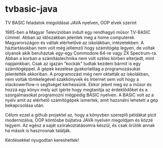 # tvbasic-java
TV BASIC feladatok megoldásai JAVA nyelven, OOP elvek szerint

1985-ben a Magyar Televízióban indult egy rendhagyó műsor TV-BASIC címmel. Abban az időszakban jelentek meg a home computerek Magyarországon és váltak elérhetővé az iskolákban, intézetekben. A háztartásokban nem volt még jellemző hogy számítógép legyen, de voltak olyanok akik beruháztak egy-egy Commodore 64-re vagy ZX Spectrum-ra. 
Abban a korban a számítástechnika nem volt széles körben elterjedt, mint napjainkban. Csak az igazán "kockák" tudtak kezdeni bármit is egy számítógéppel. A gépek kezelése gyakorlatilag a programozásukat jelentették akkoriban. 
A programozást még nem oktatták az iskolákban, nem voltak tömkelegével szakkönyvek és Internet sem volt hogy a stackowerflow-n segítséget kérhessünk. 
Ekkor jelent meg ez a műsor és hozzá egy könyv mely azt ígérte hogy megtanítja az érdeklődőket és a szorgalmasokat programozni mégpedig BASIC nyelven. A BASIC volt az a nyelv amit az elérhető számítógépek ismertek, amit hazsnálni lehetett a gép bekapcsolása után.

Célom ezzel a github projektel az, hogy a könyvben szereplő példákat picit modernizálva, OOP köntösbe bújtatva JAVA nyelven megoldjam és közzé tegyem. Az egész a saját szórakoztatásomra készül, és csak örülök annak ha mások is hasznosnak találják.

Kérdésekkel nyugodtan kereshettek!

